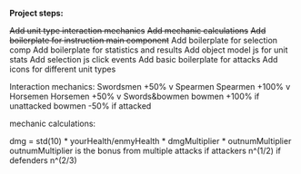 **Project steps:**

~~Add unit type interaction mechanics~~
~~Add mechanic calculations~~
~~Add boilerplate for instruction main component~~
Add boilerplate for selection comp
Add boilerplate for statistics and results
Add object model js for unit stats
Add selection js click events
Add basic boilerplate for attacks
Add icons for different unit types

Interaction mechanics:
Swordsmen	+50% 	v Spearmen
Spearmen	+100% 	v Horsemen
Horsemen	+50% 	v Swords&bowmen
bowmen 		+100% 	if unattacked
bowmen		-50% 	if attacked

mechanic calculations:

dmg = std(10) * yourHealth/enmyHealth * dmgMultiplier * outnumMultiplier
outnumMultiplier is the bonus from multiple attacks
if attackers n^(1/2)
if defenders n^(2/3)

